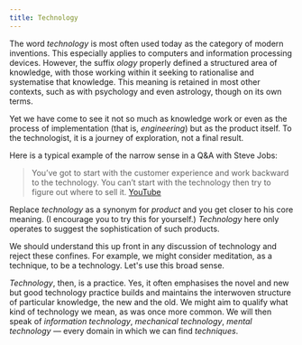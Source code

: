 ```yaml
---
title: Technology
---
```

The word *technology* is most often used today as the category of modern inventions. This especially applies to computers and information processing devices. However, the suffix *ology* properly defined a structured area of knowledge, with those working within it seeking to rationalise and systematise that knowledge. This meaning is retained in most other contexts, such as with psychology and even astrology, though on its own terms.

Yet we have come to see it not so much as knowledge work or even as the process of implementation (that is, *engineering*) but as the product itself. To the technologist, it is a journey of exploration, not a final result.

Here is a typical example of the narrow sense in a Q&A with Steve Jobs:

> You’ve got to start with the customer experience and work backward to the technology. You can’t start with the technology then try to figure out where to sell it. [YouTube](https://youtu.be/oeqPrUmVz-o?si=lWCB2nEAItGcy89R)

Replace *technology* as a synonym for *product* and you get closer to his core meaning. (I encourage you to try this for yourself.) *Technology* here only operates to suggest the sophistication of such products.

We should understand this up front in any discussion of technology and reject these confines. For example, we might consider meditation, as a technique, to be a technology. Let's use this broad sense.

*Technology*, then, is a practice. Yes, it often emphasises the novel and new but good technology practice builds and maintains the interwoven structure of particular knowledge, the new and the old. We might aim to qualify what kind of technology we mean, as was once more common. We will then speak of _information technology_, _mechanical technology_, _mental technology_ — every domain in which we can find *techniques*.